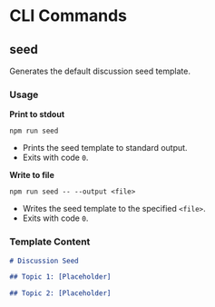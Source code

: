 # CLI Commands

## seed

Generates the default discussion seed template.

### Usage

**Print to stdout**
```
npm run seed
```
- Prints the seed template to standard output.
- Exits with code `0`.

**Write to file**
```
npm run seed -- --output <file>
```
- Writes the seed template to the specified `<file>`.
- Exits with code `0`.

### Template Content

```md
# Discussion Seed

## Topic 1: [Placeholder]

## Topic 2: [Placeholder]
```
